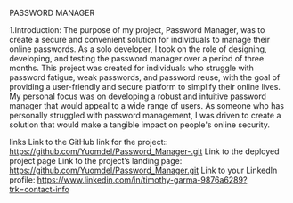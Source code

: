 PASSWORD MANAGER

1.Introduction:
The purpose of my project, Password Manager, was to create a secure and convenient solution for individuals to manage their online passwords. As a solo developer, I took on the role of designing, developing, and testing the password manager over a period of three months. This project was created for individuals who struggle with password fatigue, weak passwords, and password reuse, with the goal of providing a user-friendly and secure platform to simplify their online lives.
My personal focus was on developing a robust and intuitive password manager that would appeal to a wide range of users. As someone who has personally struggled with password management, I was driven to create a solution that would make a tangible impact on people's online security.

links
Link to the GitHub link for the project:: https://github.com/Yuomdel/Password_Manager-.git
Link to the deployed project page
Link to the project’s landing page: https://github.com/Yuomdel/Password_Manager.git
Link to your LinkedIn profile: https://www.linkedin.com/in/timothy-garma-9876a6289?trk=contact-info

